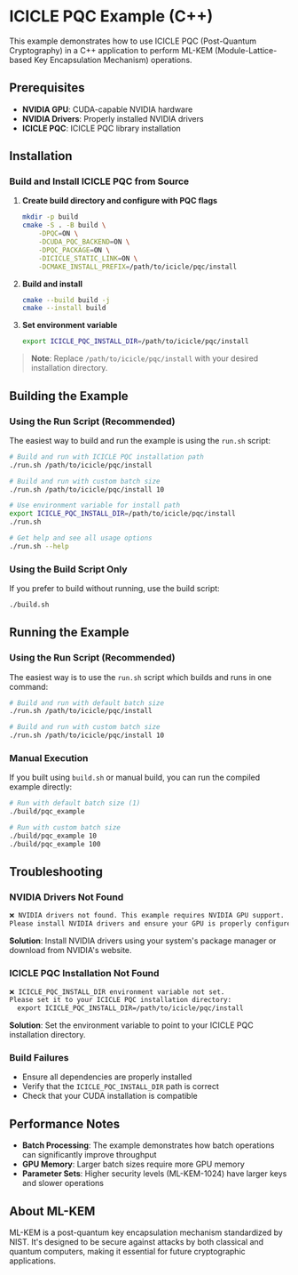 # ICICLE PQC Example (C++)

This example demonstrates how to use ICICLE PQC (Post-Quantum Cryptography) in a C++ application to perform ML-KEM (Module-Lattice-based Key Encapsulation Mechanism) operations.

## Prerequisites

- **NVIDIA GPU**: CUDA-capable NVIDIA hardware
- **NVIDIA Drivers**: Properly installed NVIDIA drivers
- **ICICLE PQC**: ICICLE PQC library installation

## Installation

### Build and Install ICICLE PQC from Source

1. **Create build directory and configure with PQC flags**

    ```bash
    mkdir -p build
    cmake -S . -B build \
        -DPQC=ON \
        -DCUDA_PQC_BACKEND=ON \
        -DPQC_PACKAGE=ON \
        -DICICLE_STATIC_LINK=ON \
        -DCMAKE_INSTALL_PREFIX=/path/to/icicle/pqc/install
    ```

2. **Build and install**

    ```bash
    cmake --build build -j
    cmake --install build
    ```

3. **Set environment variable**

    ```bash
    export ICICLE_PQC_INSTALL_DIR=/path/to/icicle/pqc/install
    ```

> **Note**: Replace `/path/to/icicle/pqc/install` with your desired installation directory.

## Building the Example

### Using the Run Script (Recommended)

The easiest way to build and run the example is using the `run.sh` script:

```bash
# Build and run with ICICLE PQC installation path
./run.sh /path/to/icicle/pqc/install

# Build and run with custom batch size
./run.sh /path/to/icicle/pqc/install 10

# Use environment variable for install path
export ICICLE_PQC_INSTALL_DIR=/path/to/icicle/pqc/install
./run.sh

# Get help and see all usage options
./run.sh --help
```

### Using the Build Script Only

If you prefer to build without running, use the build script:

```bash
./build.sh
```

## Running the Example

### Using the Run Script (Recommended)

The easiest way is to use the `run.sh` script which builds and runs in one command:

```bash
# Build and run with default batch size
./run.sh /path/to/icicle/pqc/install

# Build and run with custom batch size
./run.sh /path/to/icicle/pqc/install 10
```

### Manual Execution

If you built using `build.sh` or manual build, you can run the compiled example directly:

```bash
# Run with default batch size (1)
./build/pqc_example

# Run with custom batch size
./build/pqc_example 10
./build/pqc_example 100
```

## Troubleshooting

### NVIDIA Drivers Not Found

```txt
❌ NVIDIA drivers not found. This example requires NVIDIA GPU support.
Please install NVIDIA drivers and ensure your GPU is properly configured.
```

**Solution**: Install NVIDIA drivers using your system's package manager or download from NVIDIA's website.

### ICICLE PQC Installation Not Found

```txt
❌ ICICLE_PQC_INSTALL_DIR environment variable not set.
Please set it to your ICICLE PQC installation directory:
  export ICICLE_PQC_INSTALL_DIR=/path/to/icicle/pqc/install
```

**Solution**: Set the environment variable to point to your ICICLE PQC installation directory.

### Build Failures

- Ensure all dependencies are properly installed
- Verify that the `ICICLE_PQC_INSTALL_DIR` path is correct
- Check that your CUDA installation is compatible

## Performance Notes

- **Batch Processing**: The example demonstrates how batch operations can significantly improve throughput
- **GPU Memory**: Larger batch sizes require more GPU memory
- **Parameter Sets**: Higher security levels (ML-KEM-1024) have larger keys and slower operations

## About ML-KEM

ML-KEM is a post-quantum key encapsulation mechanism standardized by NIST. It's designed to be secure against attacks by both classical and quantum computers, making it essential for future cryptographic applications.
